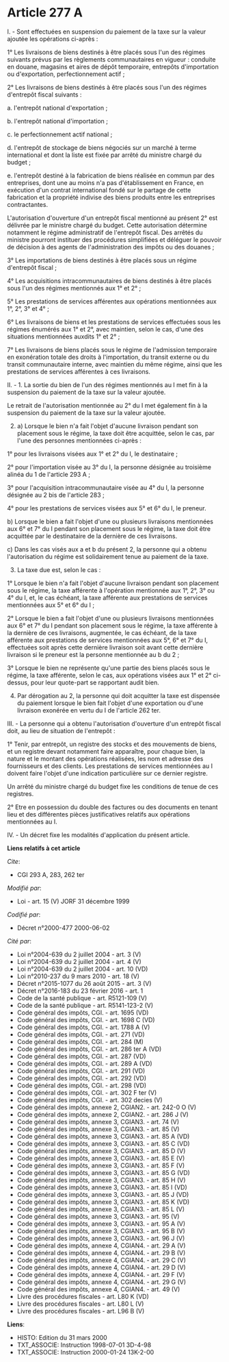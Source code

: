 # Article 277 A

I. - Sont effectuées en suspension du paiement de la taxe sur la valeur ajoutée les opérations ci-après :

1° Les livraisons de biens destinés à être placés sous l'un des régimes suivants prévus par les règlements communautaires en
vigueur : conduite en douane, magasins et aires de dépôt temporaire, entrepôts d'importation ou d'exportation,
perfectionnement actif ;

2° Les livraisons de biens destinés à être placés sous l'un des régimes d'entrepôt fiscal suivants :

a. l'entrepôt national d'exportation ;

b. l'entrepôt national d'importation ;

c. le perfectionnement actif national ;

d. l'entrepôt de stockage de biens négociés sur un marché à terme international et dont la liste est fixée par arrêté du
ministre chargé du budget ;

e. l'entrepôt destiné à la fabrication de biens réalisée en commun par des entreprises, dont une au moins n'a pas
d'établissement en France, en exécution d'un contrat international fondé sur le partage de cette fabrication et la propriété
indivise des biens produits entre les entreprises contractantes.

L'autorisation d'ouverture d'un entrepôt fiscal mentionné au présent 2° est délivrée par le ministre chargé du budget. Cette
autorisation détermine notamment le régime administratif de l'entrepôt fiscal. Des arrêtés du ministre pourront instituer des
procédures simplifiées et déléguer le pouvoir de décision à des agents de l'administration des impôts ou des douanes ;

3° Les importations de biens destinés à être placés sous un régime d'entrepôt fiscal ;

4° Les acquisitions intracommunautaires de biens destinés à être placés sous l'un des régimes mentionnés aux 1° et 2° ;

5° Les prestations de services afférentes aux opérations mentionnées aux 1°, 2°, 3° et 4° ;

6° Les livraisons de biens et les prestations de services effectuées sous les régimes énumérés aux 1° et 2°, avec maintien,
selon le cas, d'une des situations mentionnées auxdits 1° et 2° ;

7° Les livraisons de biens placés sous le régime de l'admission temporaire en exonération totale des droits à l'importation,
du transit externe ou du transit communautaire interne, avec maintien du même régime, ainsi que les prestations de services
afférentes à ces livraisons.

II. - 1. La sortie du bien de l'un des régimes mentionnés au I met fin à la suspension du paiement de la taxe sur la valeur
ajoutée.

Le retrait de l'autorisation mentionnée au 2° du I met également fin à la suspension du paiement de la taxe sur la valeur
ajoutée.

2. a) Lorsque le bien n'a fait l'objet d'aucune livraison pendant son placement sous le régime, la taxe doit être acquittée,
selon le cas, par l'une des personnes mentionnées ci-après :

1° pour les livraisons visées aux 1° et 2° du I, le destinataire ;

2° pour l'importation visée au 3° du I, la personne désignée au troisième alinéa du 1 de l'article 293 A ;

3° pour l'acquisition intracommunautaire visée au 4° du I, la personne désignée au 2 bis de l'article 283 ;

4° pour les prestations de services visées aux 5° et 6° du I, le preneur.

b) Lorsque le bien a fait l'objet d'une ou plusieurs livraisons mentionnées aux 6° et 7° du I pendant son placement sous le
régime, la taxe doit être acquittée par le destinataire de la dernière de ces livraisons.

c) Dans les cas visés aux a et b du présent 2, la personne qui a obtenu l'autorisation du régime est solidairement tenue au
paiement de la taxe.

3. La taxe due est, selon le cas :

1° Lorsque le bien n'a fait l'objet d'aucune livraison pendant son placement sous le régime, la taxe afférente à l'opération
mentionnée aux 1°, 2°, 3° ou 4° du I, et, le cas échéant, la taxe afférente aux prestations de services mentionnées aux 5° et
6° du I ;

2° Lorsque le bien a fait l'objet d'une ou plusieurs livraisons mentionnées aux 6° et 7° du I pendant son placement sous le
régime, la taxe afférente à la dernière de ces livraisons, augmentée, le cas échéant, de la taxe afférente aux prestations de
services mentionnées aux 5°, 6° et 7° du I, effectuées soit après cette dernière livraison soit avant cette dernière
livraison si le preneur est la personne mentionnée au b du 2 ;

3° Lorsque le bien ne représente qu'une partie des biens placés sous le régime, la taxe afférente, selon le cas, aux
opérations visées aux 1° et 2° ci-dessus, pour leur quote-part se rapportant audit bien.

4. Par dérogation au 2, la personne qui doit acquitter la taxe est dispensée du paiement lorsque le bien fait l'objet d'une
exportation ou d'une livraison exonérée en vertu du I de l'article 262 ter.

III. - La personne qui a obtenu l'autorisation d'ouverture d'un entrepôt fiscal doit, au lieu de situation de l'entrepôt :

1° Tenir, par entrepôt, un registre des stocks et des mouvements de biens, et un registre devant notamment faire apparaître,
pour chaque bien, la nature et le montant des opérations réalisées, les nom et adresse des fournisseurs et des clients. Les
prestations de services mentionnées au I doivent faire l'objet d'une indication particulière sur ce dernier registre.

Un arrêté du ministre chargé du budget fixe les conditions de tenue de ces registres.

2° Etre en possession du double des factures ou des documents en tenant lieu et des différentes pièces justificatives
relatifs aux opérations mentionnées au I.

IV. - Un décret fixe les modalités d'application du présent article.

**Liens relatifs à cet article**

_Cite_:

  - CGI 293 A, 283, 262 ter

_Modifié par_:

  - Loi - art. 15 (V) JORF 31 décembre 1999

_Codifié par_:

  - Décret n°2000-477 2000-06-02

_Cité par_:

  - Loi n°2004-639 du 2 juillet 2004 - art. 3 (V)
  - Loi n°2004-639 du 2 juillet 2004 - art. 4 (V)
  - Loi n°2004-639 du 2 juillet 2004 - art. 10 (VD)
  - Loi n°2010-237 du 9 mars 2010 - art. 18 (V)
  - Décret n°2015-1077 du 26 août 2015 - art. 3 (V)
  - Décret n°2016-183 du 23 février 2016 - art. 1
  - Code de la santé publique - art. R5121-109 (V)
  - Code de la santé publique - art. R5141-123-2 (V)
  - Code général des impôts, CGI. - art. 1695 (VD)
  - Code général des impôts, CGI. - art. 1698 C (VD)
  - Code général des impôts, CGI. - art. 1788 A (V)
  - Code général des impôts, CGI. - art. 271 (VD)
  - Code général des impôts, CGI. - art. 284 (M)
  - Code général des impôts, CGI. - art. 286 ter A (VD)
  - Code général des impôts, CGI. - art. 287 (VD)
  - Code général des impôts, CGI. - art. 289 A (VD)
  - Code général des impôts, CGI. - art. 291 (VD)
  - Code général des impôts, CGI. - art. 292 (VD)
  - Code général des impôts, CGI. - art. 298 (VD)
  - Code général des impôts, CGI. - art. 302 F ter (V)
  - Code général des impôts, CGI. - art. 302 decies (V)
  - Code général des impôts, annexe 2, CGIAN2. - art. 242-0 O (V)
  - Code général des impôts, annexe 2, CGIAN2. - art. 286 J (V)
  - Code général des impôts, annexe 3, CGIAN3. - art. 74 (V)
  - Code général des impôts, annexe 3, CGIAN3. - art. 85 (V)
  - Code général des impôts, annexe 3, CGIAN3. - art. 85 A (VD)
  - Code général des impôts, annexe 3, CGIAN3. - art. 85 C (VD)
  - Code général des impôts, annexe 3, CGIAN3. - art. 85 D (V)
  - Code général des impôts, annexe 3, CGIAN3. - art. 85 E (V)
  - Code général des impôts, annexe 3, CGIAN3. - art. 85 F (V)
  - Code général des impôts, annexe 3, CGIAN3. - art. 85 G (VD)
  - Code général des impôts, annexe 3, CGIAN3. - art. 85 H (V)
  - Code général des impôts, annexe 3, CGIAN3. - art. 85 I (VD)
  - Code général des impôts, annexe 3, CGIAN3. - art. 85 J (VD)
  - Code général des impôts, annexe 3, CGIAN3. - art. 85 K (VD)
  - Code général des impôts, annexe 3, CGIAN3. - art. 85 L (V)
  - Code général des impôts, annexe 3, CGIAN3. - art. 95 (V)
  - Code général des impôts, annexe 3, CGIAN3. - art. 95 A (V)
  - Code général des impôts, annexe 3, CGIAN3. - art. 95 B (V)
  - Code général des impôts, annexe 3, CGIAN3. - art. 96 J (V)
  - Code général des impôts, annexe 4, CGIAN4. - art. 29 A (V)
  - Code général des impôts, annexe 4, CGIAN4. - art. 29 B (V)
  - Code général des impôts, annexe 4, CGIAN4. - art. 29 C (V)
  - Code général des impôts, annexe 4, CGIAN4. - art. 29 D (V)
  - Code général des impôts, annexe 4, CGIAN4. - art. 29 F (V)
  - Code général des impôts, annexe 4, CGIAN4. - art. 29 G (V)
  - Code général des impôts, annexe 4, CGIAN4. - art. 49 (V)
  - Livre des procédures fiscales - art. L80 K (VD)
  - Livre des procédures fiscales - art. L80 L (V)
  - Livre des procédures fiscales - art. L96 B (V)

**Liens**:

  - HISTO: Edition du 31 mars 2000
  - TXT_ASSOCIE: Instruction 1998-07-01 3D-4-98
  - TXT_ASSOCIE: Instruction 2000-01-24 13K-2-00
